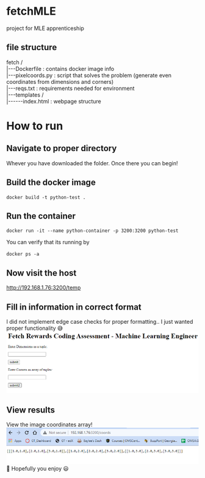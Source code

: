 # fetchMLE
project for MLE apprenticeship

## file structure
fetch /  
|---Dockerfile : contains docker image info  
|---pixelcoords.py : script that solves the problem (generate even coordinates from dimensions and corners)  
|---reqs.txt : requirements needed for environment  
|---templates /  
|------index.html : webpage structure  

# How to run

## Navigate to proper directory
Whever you have downloaded the folder. Once there you can begin!

## Build the docker image
```
docker build -t python-test .
```
## Run the container
```
docker run -it --name python-container -p 3200:3200 python-test
```
You can verify that its running by 
```
docker ps -a
```

## Now visit the host
http://192.168.1.76:3200/temp  

## Fill in information in correct format
I did not implement edge case checks for proper formatting.. I just wanted proper functionality 😅
![Website](/webpage.png)  

## View results
View the image coordinates array! 
![Results](/answer.png)  
🐶 Hopefully you enjoy 😃

